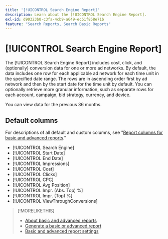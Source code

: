 ```yaml
---
title: '[!UICONTROL Search Engine Report]'
description: Learn about the [!UICONTROL Search Engine Report].
exl-id: d90323b0-c3fa-4cb9-a649-ec51f858e71b
feature: "Search Reports, Search Basic Reports"
---
```

# [!UICONTROL Search Engine Report]

The [!UICONTROL Search Engine Report] includes cost, click, and (optionally) conversion data for one or more ad networks. By default, the data includes one row for each applicable ad network for each time unit in the specified date range. The rows are in ascending order first by ad network and then by the start date for the time unit by default. You can optionally retrieve more granular information, such as separate rows for each account, campaign, bid strategy, currency, and device.

You can view data for the previous 36 months.

## Default columns

For descriptions of all default and custom columns, see "[Report columns for basic and advanced reports](basic-advanced-report-columns.md)."

* [!UICONTROL Search Engine]
* [!UICONTROL Start Date]
* [!UICONTROL End Date]
* [!UICONTROL Impressions]
* [!UICONTROL Cost]
* [!UICONTROL Clicks]
* [!UICONTROL CPC]
* [!UICONTROL Avg Position]
* [!UICONTROL Impr. (Abs. Top) %]
* [!UICONTROL Impr. (Top) %]
* [!UICONTROL ViewThroughConversions]

>[!MORELIKETHIS]
>
>* [About basic and advanced reports](basic-advanced-report-about.md)
>* [Generate a basic or advanced report](basic-advanced-report-generate.md)
>* [Basic and advanced report settings](basic-advanced-report-settings.md)
